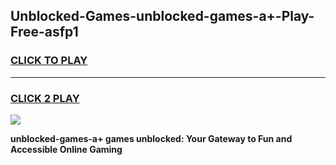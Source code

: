 
## Unblocked-Games-unblocked-games-a+-Play-Free-asfp1
<h3>
<a href="https://premium76.site?title=unblocked-games-a+&ref=09A">CLICK TO PLAY</a></h3>
<hr>

<h3>
<a href="https://premium76.site?title=unblocked-games-a+&ref=09A">CLICK 2 PLAY</a>
  
</h3>

<a href="https://premium76.site?title=unblocked-games-a+&ref=09A"><img src="https://clearcache.store/games.png"></a>


**unblocked-games-a+ games unblocked: Your Gateway to Fun and Accessible Online Gaming**
